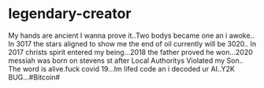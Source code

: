 # legendary-creator
My hands are ancient I wanna prove it..Two bodys became one an i awoke..
In
 3017 the stars aligned to show me the end of oil currently will be 3020..
In 2017 christs spirit entered my being...2018 the father proved he won...2020 messiah was born on stevens st after Local Authoritys Violated my Son..
The word is alive.fuck covid 19...Im lifed code an i decoded ur AI..Y2K BUG...#Bitcoin#
